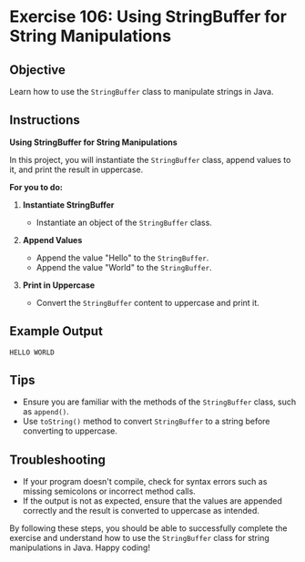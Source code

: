 # Exercise 106: Using StringBuffer for String Manipulations

## Objective
Learn how to use the `StringBuffer` class to manipulate strings in Java.

## Instructions

**Using StringBuffer for String Manipulations**

In this project, you will instantiate the `StringBuffer` class, append values to it, and print the result in uppercase.

**For you to do:**

1. **Instantiate StringBuffer**
    - Instantiate an object of the `StringBuffer` class.

2. **Append Values**
    - Append the value "Hello" to the `StringBuffer`.
    - Append the value "World" to the `StringBuffer`.

3. **Print in Uppercase**
    - Convert the `StringBuffer` content to uppercase and print it.

## Example Output
```
HELLO WORLD
```

## Tips
- Ensure you are familiar with the methods of the `StringBuffer` class, such as `append()`.
- Use `toString()` method to convert `StringBuffer` to a string before converting to uppercase.

## Troubleshooting
- If your program doesn't compile, check for syntax errors such as missing semicolons or incorrect method calls.
- If the output is not as expected, ensure that the values are appended correctly and the result is converted to uppercase as intended.

By following these steps, you should be able to successfully complete the exercise and understand how to use the `StringBuffer` class for string manipulations in Java. Happy coding!
